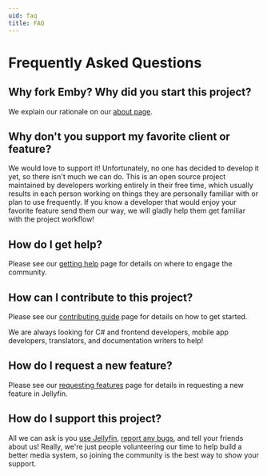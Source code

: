 ```yaml
---
uid: faq
title: FAQ
---
```


# Frequently Asked Questions

## Why fork Emby? Why did you start this project?

We explain our rationale on our [about page](xref:about).

## Why don't you support my favorite client or feature?

We would love to support it! Unfortunately, no one has decided to develop it yet, so there isn't much we can do. This is an open source project maintained by developers working entirely in their free time, which usually results in each person working on things they are personally familiar with or plan to use frequently. If you know a developer that would enjoy your favorite feature send them our way, we will gladly help them get familiar with the project workflow!

## How do I get help?

Please see our [getting help](xref:getting-help) page for details on where to engage the community.

## How can I contribute to this project?

Please see our [contributing guide](xref:contrib-index) page for details on how to get started.

We are always looking for C# and frontend developers, mobile app developers, translators, and documentation writers to help!

## How do I request a new feature?

Please see our [requesting features](xref:contrib-issues#requesting-features) page for details in requesting a new feature in Jellyfin.

## How do I support this project?

All we can ask is you [use Jellyfin](xref:admin-installing), [report any bugs](xref:contrib-issues#reporting-bugs), and tell your friends about us! Really, we're just people volunteering our time to help build a better media system, so joining the community is the best way to show your support.
